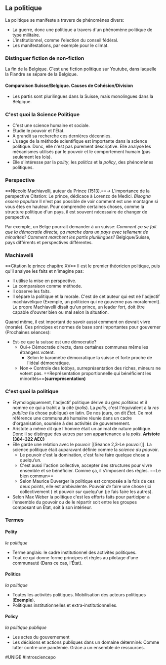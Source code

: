 ## La politique
La politique se manifeste a travers de phénomènes divers:
- La guerre, donc une politique a travers d'un phénomène politique de type militaire.
- L'institutionnel, comme l'election du conseil fédéral.
- Les manifestations, par exemple pour le climat.
### Distinguer fiction de non-fiction
La fin de la Belgique. C'est une fiction politique sur Youtube, dans laquelle la Flandre se sépare de la Belgique.
#### Comparaison Suisse/Belgique. Causes de Cohésion/Division
- Les partis sont plurilingues dans la Suisse, mais monolingues dans la Belgique.
### C'est quoi la Science Politique
- C'est une science humaine et sociale.
- Étudie le pouvoir et l'État.
- A grandit sa recherche ces dernières décennies.
- L'usage de la méthode scientifique est importante dans la science politique. Donc, elle n'est pas purement descriptive. Elle analyse les mécanismes utilisés par le pouvoir et le comportement humain (pas seulement les lois).
- Elle s'intéresse par la *polity*, les *politics* et la *policy*, des phénomènes politiques.
### Perspective
==Niccolò Machiavelli, auteur du Prince (1513).==-> L'importance de la perspective
Citation: Le prince, dédicace à Lorenzo de Medici. *Bisogna essere populare*
Il n'est pas possible de voir comment est une montagne si vous êtes en hauteur. Pour comprendre certaines choses, comme la structure politique d'un pays, il est souvent nécessaire de changer de perspective.

Par exemple, un Belge pourrait demander à un suisse: *Comment ça se fait que la démocratie directe, ça marche dans un pays avec tellement de minorités? Comment marchent les partis plurilingues?* Belgique/Suisse, pays différents et perspectives différentes.
### Machiavelli
==Citation le prince chapitre XV==
Il est le premier théoricien politique, puis qu'il analyse les faits et n'imagine pas:
- Il utilise la mise en perspective.
- La comparaison comme méthode.
- Il observe les faits.
- Il sépare la politique et la morale.
C'est de cet auteur qui est né l'adjectif machiavélique (Exemple, un politicien qui ne gouverne pas moralement). Le propre Machiavelli disait qu'un prince, un leader fort, doit être capable d'ouvrer bien ou mal selon la situation.

Quand même, il est important de savoir aussi comment on devrait vivre (morale). Ces principes et normes de base sont importantes pour gouverner (Prochaines séances):
- Est-ce que la suisse est une démocratie?
	- Oui-> Démocratie directe, dans certaines communes même les étrangers votent.
		- Selon le baromètre démocratique la suisse et forte proche de l'idéal démocratique.
	- Non-> Controle des lobbys, surreprésentation des riches, mineurs ne votent pas. ==Représentation proportionnelle qui bénéficient les minorités==**(surreprésentation)**
### C'est quoi la politique
- Étymologiquement, l'adjectif politique dérive du grec *politikos* et il nomme ce qui a trahit a la cité (*polis*). La *polis*, c'est l'équivalent à la *res publica* (la chose publique) en latin. De nos jours, on dit *État*. Ce mot référence une communauté humaine réunie dans un cadre d'organisation, soumise à des activités de gouvernement.
- Aristote a même dit que l'homme était un animal de nature politique. Donc il se distingue des autres par son appartenance a la *polis*. **Aristote (384-322 AEC)**
- Elle garde une relation avec le pouvoir [[Séance 2,3-Le pouvoir]]. La science politique était auparavant définie comme la *science du pouvoir*.
	- Le pouvoir c'est la domination, c'est faire faire quelque chose a quelqu’un.
	- C'est aussi l'action collective, accepter des structures pour vivre ensemble et se bénéficier. Comme ça, il s'imposent des règles. ==Le bien commun==
	- Selon Maurice Duverger la politique est composée a la fois de ces deux points, elle est ambivalente. Pouvoir *de* faire une chose (ici collectivement ) et pouvoir *sur* quelqu'un (je fais faire les autres).
- Selon Max Weber la politique c'est les efforts faits pour participer a l'ensemble du pouvoir ou de le répartir soit entre les groupes composant un État, soit à son intérieur.
### Termes
#### Polity
*le politique*
- Terme anglais: le cadre institutionnel des activités politiques.
- Tout ce qui donne forme principes et règles au pilotage d'une communauté (Dans ce cas, l'État).
#### Politics
*la politique*
- Toutes les activités politiques. Mobilisation des acteurs politiques (**Exemple**).
- Politiques institutionnelles et extra-institutionnelles.
#### Policy
*la politique publique*
- Les actes du gouvernement
- Les décisions et actions publiques dans un domaine déterminé: Comme lutter contre une pandémie. Grâce a un ensemble de ressources.

#UNIGE #Introsciencepo 